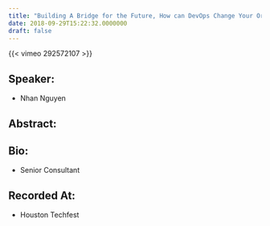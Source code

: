 ```yaml
---
title: "Building A Bridge for the Future, How can DevOps Change Your Organization"
date: 2018-09-29T15:22:32.0000000
draft: false
---
```


{{< vimeo 292572107 >}}

## Speaker:

 - Nhan Nguyen

## Abstract:



## Bio:

 - <p>Senior Consultant</p>

## Recorded At:

 - Houston Techfest

